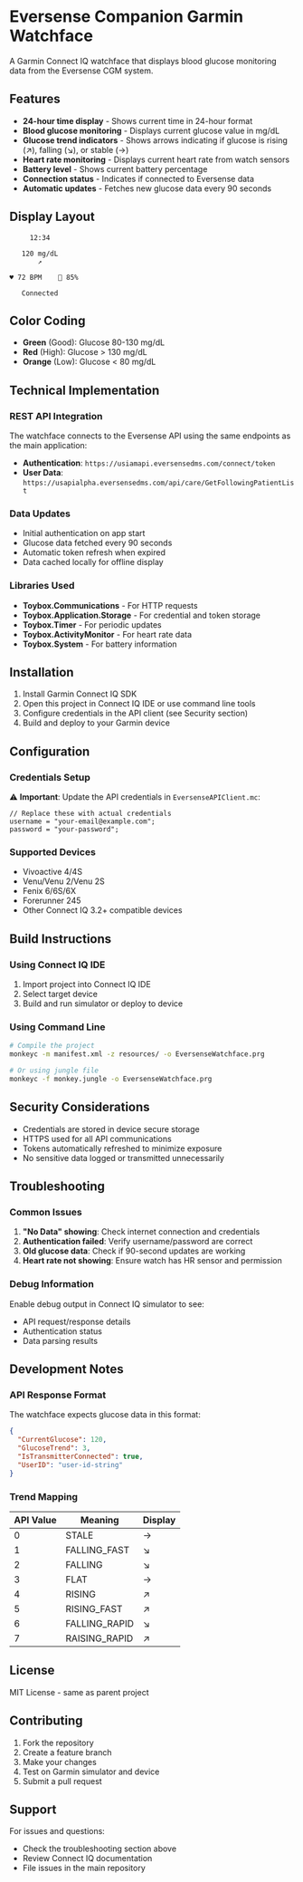 # Eversense Companion Garmin Watchface

A Garmin Connect IQ watchface that displays blood glucose monitoring data from the Eversense CGM system.

## Features

- **24-hour time display** - Shows current time in 24-hour format
- **Blood glucose monitoring** - Displays current glucose value in mg/dL
- **Glucose trend indicators** - Shows arrows indicating if glucose is rising (↗), falling (↘), or stable (→)
- **Heart rate monitoring** - Displays current heart rate from watch sensors
- **Battery level** - Shows current battery percentage
- **Connection status** - Indicates if connected to Eversense data
- **Automatic updates** - Fetches new glucose data every 90 seconds

## Display Layout

```
     12:34
     
   120 mg/dL
       ↗
       
♥ 72 BPM    🔋 85%

   Connected
```

## Color Coding

- **Green** (Good): Glucose 80-130 mg/dL
- **Red** (High): Glucose > 130 mg/dL  
- **Orange** (Low): Glucose < 80 mg/dL

## Technical Implementation

### REST API Integration

The watchface connects to the Eversense API using the same endpoints as the main application:

- **Authentication**: `https://usiamapi.eversensedms.com/connect/token`
- **User Data**: `https://usapialpha.eversensedms.com/api/care/GetFollowingPatientList`

### Data Updates

- Initial authentication on app start
- Glucose data fetched every 90 seconds
- Automatic token refresh when expired
- Data cached locally for offline display

### Libraries Used

- **Toybox.Communications** - For HTTP requests
- **Toybox.Application.Storage** - For credential and token storage
- **Toybox.Timer** - For periodic updates
- **Toybox.ActivityMonitor** - For heart rate data
- **Toybox.System** - For battery information

## Installation

1. Install Garmin Connect IQ SDK
2. Open this project in Connect IQ IDE or use command line tools
3. Configure credentials in the API client (see Security section)
4. Build and deploy to your Garmin device

## Configuration

### Credentials Setup

⚠️ **Important**: Update the API credentials in `EversenseAPIClient.mc`:

```monkey-c
// Replace these with actual credentials
username = "your-email@example.com";
password = "your-password";
```

### Supported Devices

- Vivoactive 4/4S
- Venu/Venu 2/Venu 2S  
- Fenix 6/6S/6X
- Forerunner 245
- Other Connect IQ 3.2+ compatible devices

## Build Instructions

### Using Connect IQ IDE

1. Import project into Connect IQ IDE
2. Select target device
3. Build and run simulator or deploy to device

### Using Command Line

```bash
# Compile the project
monkeyc -m manifest.xml -z resources/ -o EversenseWatchface.prg

# Or using jungle file
monkeyc -f monkey.jungle -o EversenseWatchface.prg
```

## Security Considerations

- Credentials are stored in device secure storage
- HTTPS used for all API communications
- Tokens automatically refreshed to minimize exposure
- No sensitive data logged or transmitted unnecessarily

## Troubleshooting

### Common Issues

1. **"No Data" showing**: Check internet connection and credentials
2. **Authentication failed**: Verify username/password are correct
3. **Old glucose data**: Check if 90-second updates are working
4. **Heart rate not showing**: Ensure watch has HR sensor and permission

### Debug Information

Enable debug output in Connect IQ simulator to see:
- API request/response details
- Authentication status
- Data parsing results

## Development Notes

### API Response Format

The watchface expects glucose data in this format:
```json
{
  "CurrentGlucose": 120,
  "GlucoseTrend": 3,
  "IsTransmitterConnected": true,
  "UserID": "user-id-string"
}
```

### Trend Mapping

| API Value | Meaning | Display |
|-----------|---------|---------|
| 0 | STALE | → |
| 1 | FALLING_FAST | ↘ |
| 2 | FALLING | ↘ |
| 3 | FLAT | → |
| 4 | RISING | ↗ |
| 5 | RISING_FAST | ↗ |
| 6 | FALLING_RAPID | ↘ |
| 7 | RAISING_RAPID | ↗ |

## License

MIT License - same as parent project

## Contributing

1. Fork the repository
2. Create a feature branch
3. Make your changes
4. Test on Garmin simulator and device
5. Submit a pull request

## Support

For issues and questions:
- Check the troubleshooting section above
- Review Connect IQ documentation
- File issues in the main repository